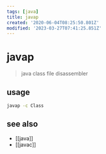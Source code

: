 ```yaml
---
tags: [java]
title: javap
created: '2020-06-04T08:25:50.801Z'
modified: '2023-03-27T07:41:25.851Z'
---
```


# javap

> java class file disassembler

## usage

```sh
javap -c Class
```

## see also

- [[java]]
- [[javac]]
